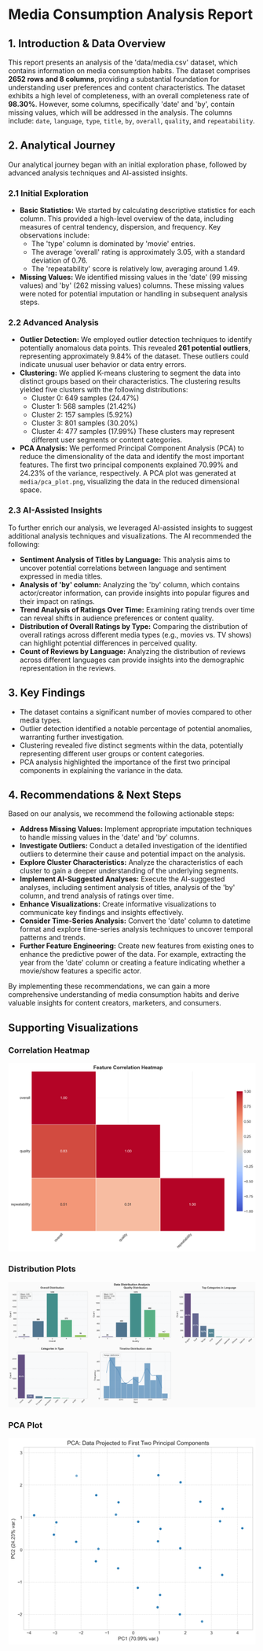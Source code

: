 # Media Consumption Analysis Report

## 1. Introduction & Data Overview

This report presents an analysis of the 'data/media.csv' dataset, which contains information on media consumption habits. The dataset comprises **2652 rows and 8 columns**, providing a substantial foundation for understanding user preferences and content characteristics. The dataset exhibits a high level of completeness, with an overall completeness rate of **98.30%**. However, some columns, specifically 'date' and 'by', contain missing values, which will be addressed in the analysis. The columns include: `date`, `language`, `type`, `title`, `by`, `overall`, `quality`, and `repeatability`.

## 2. Analytical Journey

Our analytical journey began with an initial exploration phase, followed by advanced analysis techniques and AI-assisted insights.

### 2.1 Initial Exploration

*   **Basic Statistics:** We started by calculating descriptive statistics for each column. This provided a high-level overview of the data, including measures of central tendency, dispersion, and frequency. Key observations include:
    *   The 'type' column is dominated by 'movie' entries.
    *   The average 'overall' rating is approximately 3.05, with a standard deviation of 0.76.
    *   The 'repeatability' score is relatively low, averaging around 1.49.
*   **Missing Values:** We identified missing values in the 'date' (99 missing values) and 'by' (262 missing values) columns. These missing values were noted for potential imputation or handling in subsequent analysis steps.

### 2.2 Advanced Analysis

*   **Outlier Detection:** We employed outlier detection techniques to identify potentially anomalous data points. This revealed **261 potential outliers**, representing approximately 9.84% of the dataset. These outliers could indicate unusual user behavior or data entry errors.
*   **Clustering:** We applied K-means clustering to segment the data into distinct groups based on their characteristics. The clustering results yielded five clusters with the following distributions:
    *   Cluster 0: 649 samples (24.47%)
    *   Cluster 1: 568 samples (21.42%)
    *   Cluster 2: 157 samples (5.92%)
    *   Cluster 3: 801 samples (30.20%)
    *   Cluster 4: 477 samples (17.99%)
    These clusters may represent different user segments or content categories.
*   **PCA Analysis:** We performed Principal Component Analysis (PCA) to reduce the dimensionality of the data and identify the most important features. The first two principal components explained 70.99% and 24.23% of the variance, respectively. A PCA plot was generated at `media/pca_plot.png`, visualizing the data in the reduced dimensional space.

### 2.3 AI-Assisted Insights

To further enrich our analysis, we leveraged AI-assisted insights to suggest additional analysis techniques and visualizations. The AI recommended the following:

*   **Sentiment Analysis of Titles by Language:** This analysis aims to uncover potential correlations between language and sentiment expressed in media titles.
*   **Analysis of 'by' column:** Analyzing the 'by' column, which contains actor/creator information, can provide insights into popular figures and their impact on ratings.
*   **Trend Analysis of Ratings Over Time:** Examining rating trends over time can reveal shifts in audience preferences or content quality.
*   **Distribution of Overall Ratings by Type:** Comparing the distribution of overall ratings across different media types (e.g., movies vs. TV shows) can highlight potential differences in perceived quality.
*   **Count of Reviews by Language:** Analyzing the distribution of reviews across different languages can provide insights into the demographic representation in the reviews.

## 3. Key Findings

*   The dataset contains a significant number of movies compared to other media types.
*   Outlier detection identified a notable percentage of potential anomalies, warranting further investigation.
*   Clustering revealed five distinct segments within the data, potentially representing different user groups or content categories.
*   PCA analysis highlighted the importance of the first two principal components in explaining the variance in the data.

## 4. Recommendations & Next Steps

Based on our analysis, we recommend the following actionable steps:

*   **Address Missing Values:** Implement appropriate imputation techniques to handle missing values in the 'date' and 'by' columns.
*   **Investigate Outliers:** Conduct a detailed investigation of the identified outliers to determine their cause and potential impact on the analysis.
*   **Explore Cluster Characteristics:** Analyze the characteristics of each cluster to gain a deeper understanding of the underlying segments.
*   **Implement AI-Suggested Analyses:** Execute the AI-suggested analyses, including sentiment analysis of titles, analysis of the 'by' column, and trend analysis of ratings over time.
*   **Enhance Visualizations:** Create informative visualizations to communicate key findings and insights effectively.
*   **Consider Time-Series Analysis:** Convert the 'date' column to datetime format and explore time-series analysis techniques to uncover temporal patterns and trends.
*   **Further Feature Engineering:** Create new features from existing ones to enhance the predictive power of the data. For example, extracting the year from the 'date' column or creating a feature indicating whether a movie/show features a specific actor.

By implementing these recommendations, we can gain a more comprehensive understanding of media consumption habits and derive valuable insights for content creators, marketers, and consumers.

## Supporting Visualizations

### Correlation Heatmap
![Correlation Heatmap](correlation_heatmap.png)

### Distribution Plots
![Distribution Plots](distribution_plots.png)

### PCA Plot
![PCA Plot](pca_plot.png)

